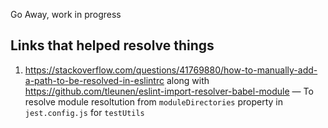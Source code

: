 Go Away, work in progress

## Links that helped resolve things

1. https://stackoverflow.com/questions/41769880/how-to-manually-add-a-path-to-be-resolved-in-eslintrc along with https://github.com/tleunen/eslint-import-resolver-babel-module — To resolve module resoltution from `moduleDirectories` property in `jest.config.js` for `testUtils`
